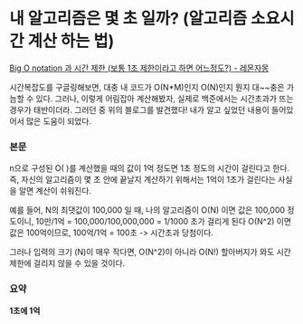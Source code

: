 # 내 알고리즘은 몇 초 일까? (알고리즘 소요시간 계산 하는 법)

[Big O notation 과 시간 제한 (보통 1초 제한이라고 하면 어느정도?) - 레몬자몽](https://lemonlemon.tistory.com/54)

시간복잡도를 구글링해보면, 대충 내 코드가 O(N*M)인지 O(N)인지 뭔지 대~~충은 가늠할 수 있다. 그러나, 이렇게 어림잡아 계산해봤자, 실제로 백준에서는 시간초과가 뜨는 경우가 태반이더라. 그러던 중 위의 블로그를 발견했다! 내가 알고 싶었던 내용이 들어있어서 많은 도움이 되었다.

### **본문**

n으로 구성된 O( )를 계산했을 때의 값이 1억 정도면 1초 정도의 시간이 걸린다고 한다. 즉, 자신의 알고리즘이 몇 초 안에 끝날지 계산하기 위해서는 1억이 1초가 걸린다는 사실을 알면 계산이 쉬워진다.

예를 들어, N의 최댓값이 100,000 일 때,
나의 알고리즘이 O(N) 이면 값은 100,000 정도이니, 10만/1억 = 100,000/100,000,000 = 1/1000 초가 걸리게 된다
O(N^2) 이면 값은 100억이므로, 100억/1억 = 100초 -> 시간초과 당첨이다.

그러나 입력의 크기 (N)이 매우 작다면, O(N^2)이 아니라 O(N!) 할아버지가 와도 시간제한에 걸리지 않을 수 있을 것이다.

### **요약**

**1초에 1억**